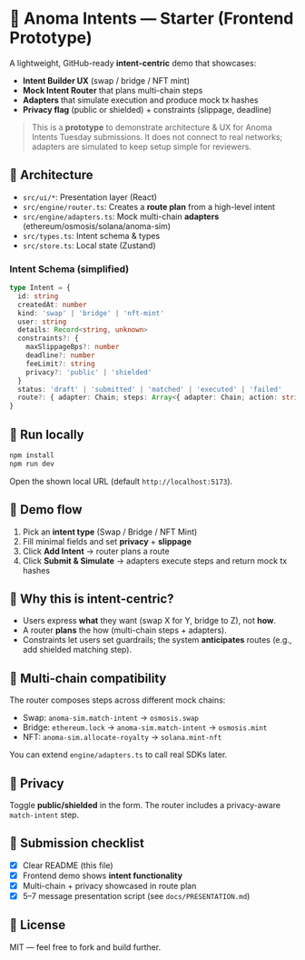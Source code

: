 
# 🔮 Anoma Intents — Starter (Frontend Prototype)

A lightweight, GitHub-ready **intent-centric** demo that showcases:
- **Intent Builder UX** (swap / bridge / NFT mint)
- **Mock Intent Router** that plans multi-chain steps
- **Adapters** that simulate execution and produce mock tx hashes
- **Privacy flag** (public or shielded) + constraints (slippage, deadline)

> This is a **prototype** to demonstrate architecture & UX for Anoma Intents Tuesday submissions.
> It does not connect to real networks; adapters are simulated to keep setup simple for reviewers.

## 🧱 Architecture
- `src/ui/*`: Presentation layer (React)
- `src/engine/router.ts`: Creates a **route plan** from a high-level intent
- `src/engine/adapters.ts`: Mock multi-chain **adapters** (ethereum/osmosis/solana/anoma-sim)
- `src/types.ts`: Intent schema & types
- `src/store.ts`: Local state (Zustand)

### Intent Schema (simplified)
```ts
type Intent = {
  id: string
  createdAt: number
  kind: 'swap' | 'bridge' | 'nft-mint'
  user: string
  details: Record<string, unknown>
  constraints?: {
    maxSlippageBps?: number
    deadline?: number
    feeLimit?: string
    privacy?: 'public' | 'shielded'
  }
  status: 'draft' | 'submitted' | 'matched' | 'executed' | 'failed'
  route?: { adapter: Chain; steps: Array<{ adapter: Chain; action: string; payload: Record<string, unknown> }> }
}
```

## 🚀 Run locally
```bash
npm install
npm run dev
```
Open the shown local URL (default `http://localhost:5173`).

## 🧪 Demo flow
1. Pick an **intent type** (Swap / Bridge / NFT Mint)
2. Fill minimal fields and set **privacy** + **slippage**
3. Click **Add Intent** → router plans a route
4. Click **Submit & Simulate** → adapters execute steps and return mock tx hashes

## 🧭 Why this is intent-centric?
- Users express **what** they want (swap X for Y, bridge to Z), not **how**.
- A router **plans** the how (multi-chain steps + adapters).
- Constraints let users set guardrails; the system **anticipates** routes (e.g., add shielded matching step).

## 🌉 Multi-chain compatibility
The router composes steps across different mock chains:
- Swap: `anoma-sim.match-intent` → `osmosis.swap`
- Bridge: `ethereum.lock` → `anoma-sim.match-intent` → `osmosis.mint`
- NFT: `anoma-sim.allocate-royalty` → `solana.mint-nft`

You can extend `engine/adapters.ts` to call real SDKs later.

## 🔐 Privacy
Toggle **public/shielded** in the form. The router includes a privacy-aware `match-intent` step.

## 📝 Submission checklist
- [x] Clear README (this file)
- [x] Frontend demo shows **intent functionality**
- [x] Multi-chain + privacy showcased in route plan
- [x] 5–7 message presentation script (see `docs/PRESENTATION.md`)

## 📄 License
MIT — feel free to fork and build further.
